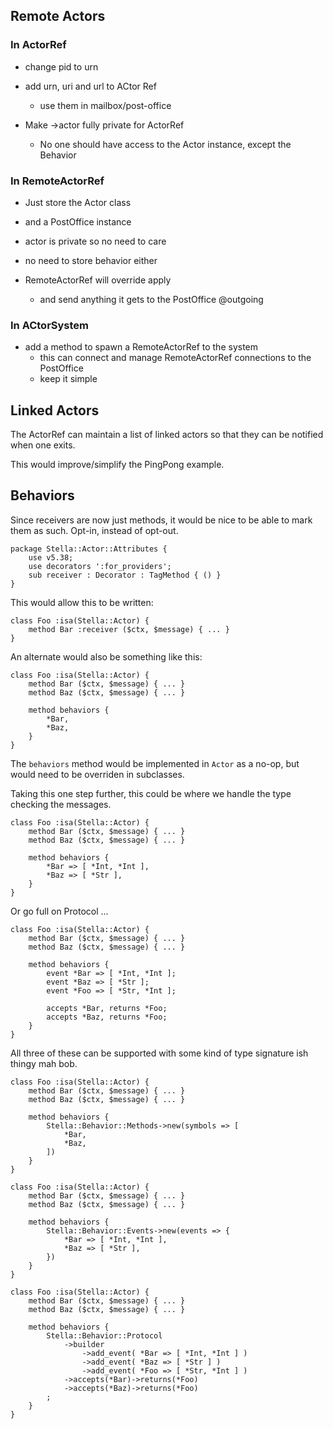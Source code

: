 
## Remote Actors

### In ActorRef

- change pid to urn
- add urn, uri and url to ACtor Ref
    - use them in mailbox/post-office

- Make ->actor fully private for ActorRef
    - No one should have access to the Actor instance, except the Behavior

### In RemoteActorRef

- Just store the Actor class
- and a PostOffice instance

- actor is private so no need to care
- no need to store behavior either

- RemoteActorRef will override apply
    - and send anything it gets to the PostOffice @outgoing

### In ACtorSystem

- add a method to spawn a RemoteActorRef to the system
    - this can connect and manage RemoteActorRef connections to the PostOffice
    - keep it simple

## Linked Actors

The ActorRef can maintain a list of linked actors so that they can be notified when one exits.

This would improve/simplify the PingPong example.

## Behaviors

Since receivers are now just methods, it would be nice to be able to mark them as such. Opt-in, instead of opt-out.

```
package Stella::Actor::Attributes {
    use v5.38;
    use decorators ':for_providers';
    sub receiver : Decorator : TagMethod { () }
}
```

This would allow this to be written:

```
class Foo :isa(Stella::Actor) {
    method Bar :receiver ($ctx, $message) { ... }
}
```

An alternate would also be something like this:
```
class Foo :isa(Stella::Actor) {
    method Bar ($ctx, $message) { ... }
    method Baz ($ctx, $message) { ... }

    method behaviors {
        *Bar,
        *Baz,
    }
}
```
 The `behaviors` method would be implemented in `Actor` as a no-op, but would need to be overriden in
 subclasses.

Taking this one step further, this could be where we handle the type checking the messages.
```
class Foo :isa(Stella::Actor) {
    method Bar ($ctx, $message) { ... }
    method Baz ($ctx, $message) { ... }

    method behaviors {
        *Bar => [ *Int, *Int ],
        *Baz => [ *Str ],
    }
}
```

Or go full on Protocol ...
```
class Foo :isa(Stella::Actor) {
    method Bar ($ctx, $message) { ... }
    method Baz ($ctx, $message) { ... }

    method behaviors {
        event *Bar => [ *Int, *Int ];
        event *Baz => [ *Str ];
        event *Foo => [ *Str, *Int ];

        accepts *Bar, returns *Foo;
        accepts *Baz, returns *Foo;
    }
}
```

All three of these can be supported with some kind of type signature ish thingy mah bob.

```
class Foo :isa(Stella::Actor) {
    method Bar ($ctx, $message) { ... }
    method Baz ($ctx, $message) { ... }

    method behaviors {
        Stella::Behavior::Methods->new(symbols => [
            *Bar,
            *Baz,
        ])
    }
}

class Foo :isa(Stella::Actor) {
    method Bar ($ctx, $message) { ... }
    method Baz ($ctx, $message) { ... }

    method behaviors {
        Stella::Behavior::Events->new(events => {
            *Bar => [ *Int, *Int ],
            *Baz => [ *Str ],
        })
    }
}

class Foo :isa(Stella::Actor) {
    method Bar ($ctx, $message) { ... }
    method Baz ($ctx, $message) { ... }

    method behaviors {
        Stella::Behavior::Protocol
            ->builder
                ->add_event( *Bar => [ *Int, *Int ] )
                ->add_event( *Baz => [ *Str ] )
                ->add_event( *Foo => [ *Str, *Int ] )
            ->accepts(*Bar)->returns(*Foo)
            ->accepts(*Baz)->returns(*Foo)
        ;
    }
}
```

